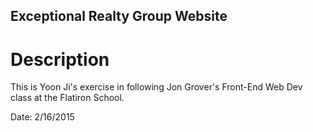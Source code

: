 Exceptional Realty Group Website
----

# Description

This is Yoon Ji's exercise in following Jon Grover's Front-End Web Dev class at the Flatiron School.  

Date: 2/16/2015
